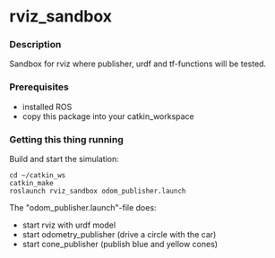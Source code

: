 # rviz_sandbox

### Description

Sandbox for rviz where publisher, urdf and tf-functions will be tested.


### Prerequisites

* installed ROS
* copy this package into your catkin_workspace


### Getting this thing running

Build and start the simulation:

```
cd ~/catkin_ws
catkin_make
roslaunch rviz_sandbox odom_publisher.launch
```

The "odom_publisher.launch"-file does:

* start rviz with urdf model
* start odometry_publisher (drive a circle with the car)
* start cone_publisher (publish blue and yellow cones)